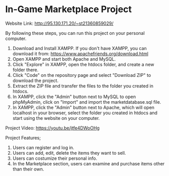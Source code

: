 #   In-Game Marketplace Project

Website Link: http://95.130.171.20/~st21360859029/

By following these steps, you can run this project on your personal computer.

1) Download and Install XAMPP. If you don't have XAMPP, you can download it from: https://www.apachefriends.org/download.html
2) Open XAMPP and start both Apache and MySQL.
3) Click "Explore" in XAMPP, open the htdocs folder, and create a new folder there.
4) Click "Code" on the repository page and select "Download ZIP" to download the project.
5) Extract the ZIP file and transfer the files to the folder you created in htdocs.
6) In XAMPP, click the "Admin" button next to MySQL to open phpMyAdmin, click on "Import" and import the marketdatabase.sql file.
7) In XAMPP, click the "Admin" button next to Apache, which will open localhost in your browser, select the folder you created in htdocs and start using the website on your computer.

Project Video: https://youtu.be/jtfe4DWoOHg

Project Features;
1) Users can register and log in.
2) Users can add, edit, delete the items they want to sell.
3) Users can costumize their personal info.
4) In the Marketplace section, users can examine and purchase items other than their own.
